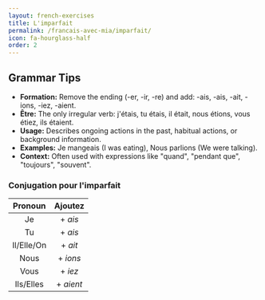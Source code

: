 ```yaml
---
layout: french-exercises
title: L'imparfait
permalink: /francais-avec-mia/imparfait/
icon: fa-hourglass-half
order: 2
---
```


## Grammar Tips

- **Formation:** Remove the ending (-er, -ir, -re) and add: -ais, -ais, -ait, -ions, -iez, -aient.
- **Être:** The only irregular verb: j'étais, tu étais, il était, nous étions, vous étiez, ils étaient.
- **Usage:** Describes ongoing actions in the past, habitual actions, or background information.
- **Examples:** Je mangeais (I was eating), Nous parlions (We were talking).
- **Context:** Often used with expressions like "quand", "pendant que", "toujours", "souvent".

### Conjugation pour l'imparfait

| Pronoun | Ajoutez |
|:-------:|:-----------:|
| Je | + _ais_ |
| Tu | + _ais_ |
| Il/Elle/On | + _ait_ |
| Nous | + _ions_ |
| Vous | + _iez_ |
| Ils/Elles | + _aient_ |
